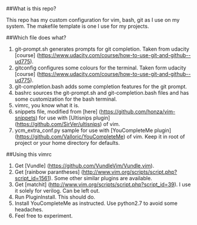 ##What is this repo?

This repo has my custom configuration for vim, bash, git as I use on my system.
The makefile template is one I use for my projects.

##Which file does what?

1. git-prompt.sh generates prompts for git completion. Taken from udacity [course] (https://www.udacity.com/course/how-to-use-git-and-github--ud775).
2. gitconfig configures some colours for the terminal. Taken form udacity [course] (https://www.udacity.com/course/how-to-use-git-and-github--ud775).
3. git-completion.bash adds some completion features for the git prompt.
4. bashrc sources the git-prompt.sh and git-completion.bash files and has some
   customization for the bash terminal.
5. vimrc, you know what it is.
6. snippets file, modified from [here] (https://github.com/honza/vim-snippets) for use with [Ultisnips plugin] (https://github.com/SirVer/ultisnips) of vim.
7. ycm_extra_conf.py sample for use with [YouCompleteMe plugin] (https://github.com/Valloric/YouCompleteMe) of vim. Keep it in root of project or your home directory for defaults.

##Using this vimrc
1. Get [Vundle] (https://github.com/VundleVim/Vundle.vim).
2. Get [rainbow parantheses] (http://www.vim.org/scripts/script.php?script_id=1561). Some other similar plugins are available.
3. Get [matchit] (http://www.vim.org/scripts/script.php?script_id=39). I use it solely for verilog. Can be left out.
4. Run PluginInstall. This should do.
5. Install YouCompleteMe as instructed. Use python2.7 to avoid some headaches.
6. Feel free to experiment.
